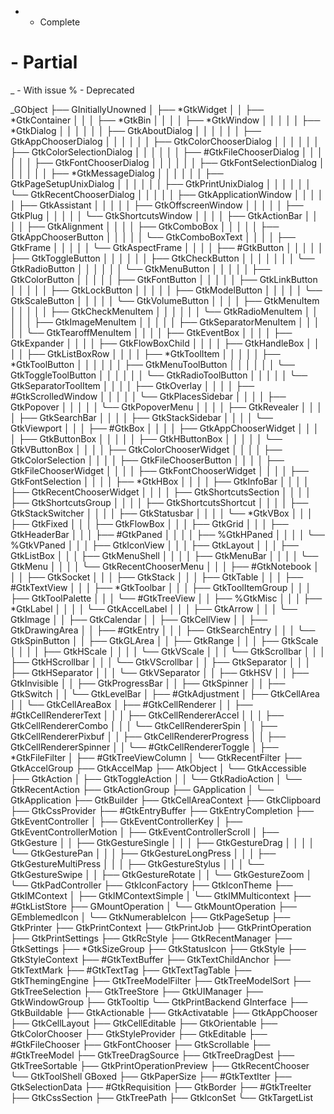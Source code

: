 * - Complete
# - Partial
_ - With issue
% - Deprecated

_GObject
    ├── GInitiallyUnowned
    │   ├── *GtkWidget
    │   │   ├── *GtkContainer
    │   │   │   ├── *GtkBin
    │   │   │   │   ├── *GtkWindow
    │   │   │   │   │   ├── *GtkDialog
    │   │   │   │   │   │   ├── GtkAboutDialog
    │   │   │   │   │   │   ├── GtkAppChooserDialog
    │   │   │   │   │   │   ├── GtkColorChooserDialog
    │   │   │   │   │   │   ├── GtkColorSelectionDialog
    │   │   │   │   │   │   ├── #GtkFileChooserDialog
    │   │   │   │   │   │   ├── GtkFontChooserDialog
    │   │   │   │   │   │   ├── GtkFontSelectionDialog
    │   │   │   │   │   │   ├── *GtkMessageDialog
    │   │   │   │   │   │   ├── GtkPageSetupUnixDialog
    │   │   │   │   │   │   ├── GtkPrintUnixDialog
    │   │   │   │   │   │   ╰── GtkRecentChooserDialog
    │   │   │   │   │   ├── GtkApplicationWindow
    │   │   │   │   │   ├── GtkAssistant
    │   │   │   │   │   ├── GtkOffscreenWindow
    │   │   │   │   │   ├── GtkPlug
    │   │   │   │   │   ╰── GtkShortcutsWindow
    │   │   │   │   ├── GtkActionBar
    │   │   │   │   ├── GtkAlignment
    │   │   │   │   ├── GtkComboBox
    │   │   │   │   │   ├── GtkAppChooserButton
    │   │   │   │   │   ╰── GtkComboBoxText
    │   │   │   │   ├── GtkFrame
    │   │   │   │   │   ╰── GtkAspectFrame
    │   │   │   │   ├── #GtkButton
    │   │   │   │   │   ├── GtkToggleButton
    │   │   │   │   │   │   ├── GtkCheckButton
    │   │   │   │   │   │   │   ╰── GtkRadioButton
    │   │   │   │   │   │   ╰── GtkMenuButton
    │   │   │   │   │   ├── GtkColorButton
    │   │   │   │   │   ├── GtkFontButton
    │   │   │   │   │   ├── GtkLinkButton
    │   │   │   │   │   ├── GtkLockButton
    │   │   │   │   │   ├── GtkModelButton
    │   │   │   │   │   ╰── GtkScaleButton
    │   │   │   │   │       ╰── GtkVolumeButton
    │   │   │   │   ├── GtkMenuItem
    │   │   │   │   │   ├── GtkCheckMenuItem
    │   │   │   │   │   │   ╰── GtkRadioMenuItem
    │   │   │   │   │   ├── GtkImageMenuItem
    │   │   │   │   │   ├── GtkSeparatorMenuItem
    │   │   │   │   │   ╰── GtkTearoffMenuItem
    │   │   │   │   ├── GtkEventBox
    │   │   │   │   ├── GtkExpander
    │   │   │   │   ├── GtkFlowBoxChild
    │   │   │   │   ├── GtkHandleBox
    │   │   │   │   ├── GtkListBoxRow
    │   │   │   │   ├── *GtkToolItem
    │   │   │   │   │   ├── *GtkToolButton
    │   │   │   │   │   │   ├── GtkMenuToolButton
    │   │   │   │   │   │   ╰── GtkToggleToolButton
    │   │   │   │   │   │       ╰── GtkRadioToolButton
    │   │   │   │   │   ╰── GtkSeparatorToolItem
    │   │   │   │   ├── GtkOverlay
    │   │   │   │   ├── #GtkScrolledWindow
    │   │   │   │   │   ╰── GtkPlacesSidebar
    │   │   │   │   ├── GtkPopover
    │   │   │   │   │   ╰── GtkPopoverMenu
    │   │   │   │   ├── GtkRevealer
    │   │   │   │   ├── GtkSearchBar
    │   │   │   │   ├── GtkStackSidebar
    │   │   │   │   ╰── GtkViewport
    │   │   │   ├── #GtkBox
    │   │   │   │   ├── GtkAppChooserWidget
    │   │   │   │   ├── GtkButtonBox
    │   │   │   │   │   ├── GtkHButtonBox
    │   │   │   │   │   ╰── GtkVButtonBox
    │   │   │   │   ├── GtkColorChooserWidget
    │   │   │   │   ├── GtkColorSelection
    │   │   │   │   ├── GtkFileChooserButton
    │   │   │   │   ├── GtkFileChooserWidget
    │   │   │   │   ├── GtkFontChooserWidget
    │   │   │   │   ├── GtkFontSelection
    │   │   │   │   ├── *GtkHBox
    │   │   │   │   ├── GtkInfoBar
    │   │   │   │   ├── GtkRecentChooserWidget
    │   │   │   │   ├── GtkShortcutsSection
    │   │   │   │   ├── GtkShortcutsGroup
    │   │   │   │   ├── GtkShortcutsShortcut
    │   │   │   │   ├── GtkStackSwitcher
    │   │   │   │   ├── GtkStatusbar
    │   │   │   │   ╰── *GtkVBox
    │   │   │   ├── GtkFixed
    │   │   │   ├── GtkFlowBox
    │   │   │   ├── GtkGrid
    │   │   │   ├── GtkHeaderBar
    │   │   │   ├── #GtkPaned
    │   │   │   │   ├── %GtkHPaned
    │   │   │   │   ╰── %GtkVPaned
    │   │   │   ├── GtkIconView
    │   │   │   ├── GtkLayout
    │   │   │   ├── GtkListBox
    │   │   │   ├── GtkMenuShell
    │   │   │   │   ├── GtkMenuBar
    │   │   │   │   ╰── GtkMenu
    │   │   │   │       ╰── GtkRecentChooserMenu
    │   │   │   ├── #GtkNotebook
    │   │   │   ├── GtkSocket
    │   │   │   ├── GtkStack
    │   │   │   ├── GtkTable
    │   │   │   ├── #GtkTextView
    │   │   │   ├── *GtkToolbar
    │   │   │   ├── GtkToolItemGroup
    │   │   │   ├── GtkToolPalette
    │   │   │   ╰── #GtkTreeView
    │   │   ├── %GtkMisc
    │   │   │   ├── *GtkLabel
    │   │   │   │   ╰── GtkAccelLabel
    │   │   │   ├── GtkArrow
    │   │   │   ╰── GtkImage
    │   │   ├── GtkCalendar
    │   │   ├── GtkCellView
    │   │   ├── GtkDrawingArea
    │   │   ├── #GtkEntry
    │   │   │   ├── GtkSearchEntry
    │   │   │   ╰── GtkSpinButton
    │   │   ├── GtkGLArea
    │   │   ├── GtkRange
    │   │   │   ├── GtkScale
    │   │   │   │   ├── GtkHScale
    │   │   │   │   ╰── GtkVScale
    │   │   │   ╰── GtkScrollbar
    │   │   │       ├── GtkHScrollbar
    │   │   │       ╰── GtkVScrollbar
    │   │   ├── GtkSeparator
    │   │   │   ├── GtkHSeparator
    │   │   │   ╰── GtkVSeparator
    │   │   ├── GtkHSV
    │   │   ├── GtkInvisible
    │   │   ├── GtkProgressBar
    │   │   ├── GtkSpinner
    │   │   ├── GtkSwitch
    │   │   ╰── GtkLevelBar
    │   ├── #GtkAdjustment
    │   ├── GtkCellArea
    │   │   ╰── GtkCellAreaBox
    │   ├── #GtkCellRenderer
    │   │   ├── #GtkCellRendererText
    │   │   │   ├── GtkCellRendererAccel
    │   │   │   ├── GtkCellRendererCombo
    │   │   │   ╰── GtkCellRendererSpin
    │   │   ├── GtkCellRendererPixbuf
    │   │   ├── GtkCellRendererProgress
    │   │   ├── GtkCellRendererSpinner
    │   │   ╰── #GtkCellRendererToggle
    │   ├── *GtkFileFilter
    │   ├── #GtkTreeViewColumn
    │   ╰── GtkRecentFilter
    ├── GtkAccelGroup
    ├── GtkAccelMap
    ├── AtkObject
    │   ╰── GtkAccessible
    ├── GtkAction
    │   ├── GtkToggleAction
    │   │   ╰── GtkRadioAction
    │   ╰── GtkRecentAction
    ├── GtkActionGroup
    ├── GApplication
    │   ╰── GtkApplication
    ├── GtkBuilder
    ├── GtkCellAreaContext
    ├── GtkClipboard
    ├── GtkCssProvider
    ├── #GtkEntryBuffer
    ├── GtkEntryCompletion
    ├── GtkEventController
    │   ├── GtkEventControllerKey
    │   ├── GtkEventControllerMotion
    │   ├── GtkEventControllerScroll
    │   ├── GtkGesture
    │   │   ├── GtkGestureSingle
    │   │   │   ├── GtkGestureDrag
    │   │   │   │   ╰── GtkGesturePan
    │   │   │   ├── GtkGestureLongPress
    │   │   │   ├── GtkGestureMultiPress
    │   │   │   ├── GtkGestureStylus
    │   │   │   ╰── GtkGestureSwipe
    │   │   ├── GtkGestureRotate
    │   │   ╰── GtkGestureZoom
    │   ╰── GtkPadController
    ├── GtkIconFactory
    ├── GtkIconTheme
    ├── GtkIMContext
    │   ├── GtkIMContextSimple
    │   ╰── GtkIMMulticontext
    ├── #GtkListStore
    ├── GMountOperation
    │   ╰── GtkMountOperation
    ├── GEmblemedIcon
    │   ╰── GtkNumerableIcon
    ├── GtkPageSetup
    ├── GtkPrinter
    ├── GtkPrintContext
    ├── GtkPrintJob
    ├── GtkPrintOperation
    ├── GtkPrintSettings
    ├── GtkRcStyle
    ├── GtkRecentManager
    ├── GtkSettings
    ├── *GtkSizeGroup
    ├── GtkStatusIcon
    ├── GtkStyle
    ├── GtkStyleContext
    ├── #GtkTextBuffer
    ├── GtkTextChildAnchor
    ├── GtkTextMark
    ├── #GtkTextTag
    ├── GtkTextTagTable
    ├── GtkThemingEngine
    ├── GtkTreeModelFilter
    ├── GtkTreeModelSort
    ├── GtkTreeSelection
    ├── GtkTreeStore
    ├── GtkUIManager
    ├── GtkWindowGroup
    ├── GtkTooltip
    ╰── GtkPrintBackend
    GInterface
    ├── GtkBuildable
    ├── GtkActionable
    ├── GtkActivatable
    ├── GtkAppChooser
    ├── GtkCellLayout
    ├── GtkCellEditable
    ├── GtkOrientable
    ├── GtkColorChooser
    ├── GtkStyleProvider
    ├── GtkEditable
    ├── #GtkFileChooser
    ├── GtkFontChooser
    ├── GtkScrollable
    ├── #GtkTreeModel
    ├── GtkTreeDragSource
    ├── GtkTreeDragDest
    ├── GtkTreeSortable
    ├── GtkPrintOperationPreview
    ├── GtkRecentChooser
    ╰── GtkToolShell
    GBoxed
    ├── GtkPaperSize
    ├── #GtkTextIter
    ├── GtkSelectionData
    ├── #GtkRequisition
    ├── GtkBorder
    ├── #GtkTreeIter
    ├── GtkCssSection
    ├── GtkTreePath
    ├── GtkIconSet
    ╰── GtkTargetList